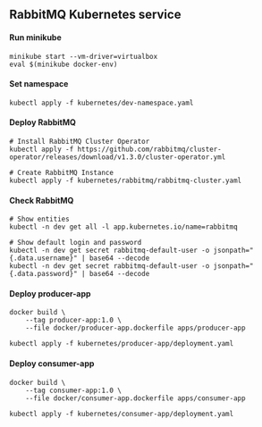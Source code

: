 ## RabbitMQ Kubernetes service

#### Run minikube
```
minikube start --vm-driver=virtualbox
eval $(minikube docker-env)
```

#### Set namespace
```
kubectl apply -f kubernetes/dev-namespace.yaml
```

#### Deploy RabbitMQ
```
# Install RabbitMQ Cluster Operator
kubectl apply -f https://github.com/rabbitmq/cluster-operator/releases/download/v1.3.0/cluster-operator.yml

# Create RabbitMQ Instance
kubectl apply -f kubernetes/rabbitmq/rabbitmq-cluster.yaml
```

#### Check RabbitMQ
```
# Show entities
kubectl -n dev get all -l app.kubernetes.io/name=rabbitmq

# Show default login and password
kubectl -n dev get secret rabbitmq-default-user -o jsonpath="{.data.username}" | base64 --decode
kubectl -n dev get secret rabbitmq-default-user -o jsonpath="{.data.password}" | base64 --decode
```

#### Deploy producer-app
```
docker build \
    --tag producer-app:1.0 \
    --file docker/producer-app.dockerfile apps/producer-app

kubectl apply -f kubernetes/producer-app/deployment.yaml
```

#### Deploy consumer-app
```
docker build \
    --tag consumer-app:1.0 \
    --file docker/consumer-app.dockerfile apps/consumer-app

kubectl apply -f kubernetes/consumer-app/deployment.yaml
```